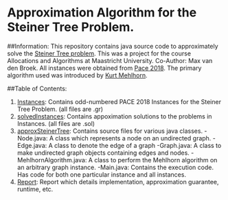 # Approximation Algorithm for the Steiner Tree Problem.
##Information:
This repository contains java source code to approximately solve the [Steiner Tree problem](https://en.wikipedia.org/wiki/Steiner_tree_problem). 
This was a project for the course Allocations and Algorithms at Maastricht University.
Co-Author: Max van den Broek.
All instances were obtained from [Pace 2018](https://github.com/PACE-challenge/SteinerTree-PACE-2018-instances).
The primary algorithm used was introduced by [Kurt Mehlhorn](https://people.mpi-inf.mpg.de/~mehlhorn/ftp/SteinerTrees.pdf).

##Table of Contents:
1. [Instances](./Instances): Contains odd-numbered PACE 2018 Instances for the Steiner Tree Problem. (all files are .gr)
2. [solvedInstances](./solvedInstances): Contains appoximation solutions to the problems in Instances. (all files are .sol)
3. [approxSteinerTree](./approxSteinertree): Contains source files for various java classes.
    -Node.java: A class which represents a node on an undirected graph.
    -Edge.java: A class to denote the edge of a graph
    -Graph.java: A class to make undirected graph objects containing edges and nodes.
    -MehlhornAlgorithm.java: A class to perform the Mehlhorn algorithm on an arbitrary graph instance.
    -Main.java: Contains the execution code. Has code for both one particular instance and all instances.
4. [Report](./Report.pdf): Report which details implementation, approximation guarantee, runtime, etc. 
    
